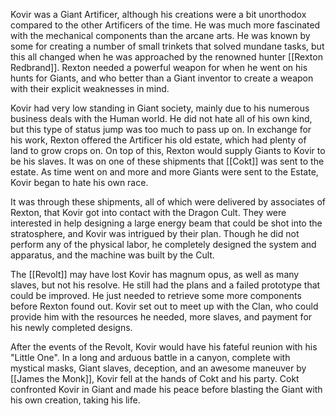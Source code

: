 Kovir was a Giant Artificer, although his creations were a bit unorthodox compared to the other Artificers of the time. He was much more fascinated with the mechanical components than the arcane arts. He was known by some for creating a number of small trinkets that solved mundane tasks, but this all changed when he was approached by the renowned hunter [[Rexton Redbrand]]. Rexton needed a powerful weapon for when he went on his hunts for Giants, and who better than a Giant inventor to create a weapon with their explicit weaknesses in mind. 

Kovir had very low standing in Giant society, mainly due to his numerous business deals with the Human world. He did not hate all of his own kind, but this type of status jump was too much to pass up on. In exchange for his work, Rexton offered the Artificer his old estate, which had plenty of land to grow crops on. On top of this, Rexton would supply Giants to Kovir to be his slaves. It was on one of these shipments that [[Cokt]] was sent to the estate. As time went on and more and more Giants were sent to the Estate, Kovir began to hate his own race.

It was through these shipments, all of which were delivered by associates of Rexton, that Kovir got into contact with the Dragon Cult. They were interested in help designing a large energy beam that could be shot into the stratosphere, and Kovir was intrigued by their plan. Though he did not perform any of the physical labor, he completely designed the system and apparatus, and the machine was built by the Cult.

The [[Revolt]] may have lost Kovir has magnum opus, as well as many slaves, but not his resolve. He still had the plans and a failed prototype that could be improved. He just needed to retrieve some more components before Rexton found out. Kovir set out to meet up with the Clan, who could provide him with the resources he needed, more slaves, and payment for his newly completed designs.

After the events of the Revolt, Kovir would have his fateful reunion with his "Little One". In a long and arduous battle in a canyon, complete with mystical masks, Giant slaves, deception, and an awesome maneuver by [[James the Monk]], Kovir fell at the hands of Cokt and his party. Cokt confronted Kovir in Giant and made his peace before blasting the Giant with his own creation, taking his life.
